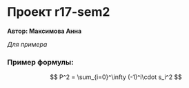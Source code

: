 # Проект r17-sem2 

**Автор: Максимова Анна**

*Для примера*

### Пример формулы:

$$ P^2 = \sum_{i=0}^\infty (-1)^i\cdot s_i^2 $$
